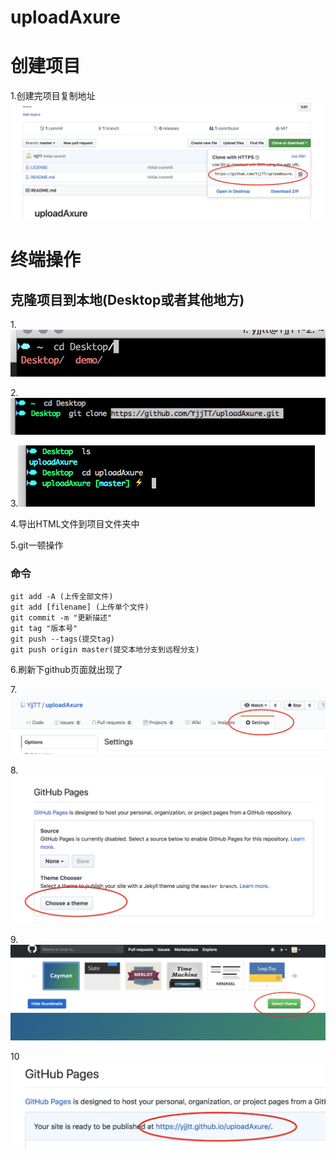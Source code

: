 # uploadAxure

# 创建项目
1.创建完项目复制地址
![创建项目](https://github.com/YjjTT/uploadAxure/raw/master/Screenshots/1534325522085.jpg)

# 终端操作
## 克隆项目到本地(Desktop或者其他地方)
1.![cd到桌面](https://github.com/YjjTT/uploadAxure/raw/master/Screenshots/1534327159488.jpg)

2.![clone项目,使用前面复制的地址](https://github.com/YjjTT/uploadAxure/raw/master/Screenshots/1.jpg)

3.![cd到clone的项目](https://github.com/YjjTT/uploadAxure/raw/master/Screenshots/2.jpg)

4.导出HTML文件到项目文件夹中

5.git一顿操作
### 命令
```
git add -A (上传全部文件)
git add [filename] (上传单个文件)
git commit -m "更新描述"
git tag "版本号"
git push --tags(提交tag)
git push origin master(提交本地分支到远程分支)

```
6.刷新下github页面就出现了

7.![设置](https://github.com/YjjTT/uploadAxure/raw/master/Screenshots/1534327838306.jpg)

8.![往下拉,点Choose a theme](https://github.com/YjjTT/uploadAxure/raw/master/Screenshots/1534327915639.jpg)

9.![直接确定就行了](https://github.com/YjjTT/uploadAxure/raw/master/Screenshots/1534328016421.jpg)

10![OJBK](https://github.com/YjjTT/uploadAxure/raw/master/Screenshots/1534328092639.jpg)













